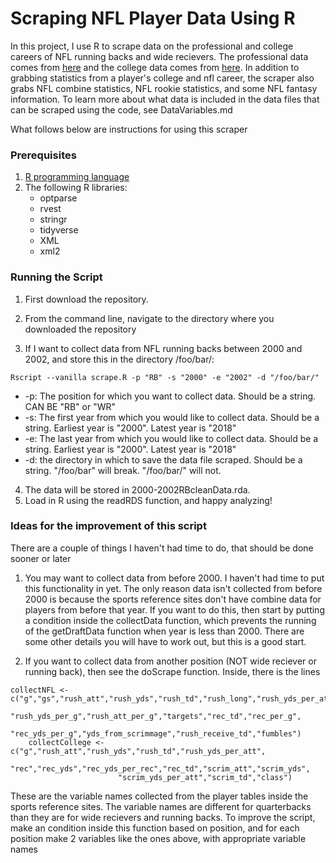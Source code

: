 # Scraping NFL Player Data Using R

In this project, I use R to scrape data on the professional and college careers of NFL running backs and wide recievers. The professional data comes from [here](https://www.pro-football-reference.com/) and the college data comes from [here](https://www.sports-reference.com/cfb/). In addition to grabbing statistics from a player's college and nfl career, the scraper also grabs NFL combine statistics, NFL rookie statistics, and some NFL fantasy information. To learn more about what data is included in the data files that can be scraped using the code, see DataVariables.md

What follows below are instructions for using this scraper

### Prerequisites

1. [R programming language](https://courses.edx.org/courses/UTAustinX/UT.7.01x/3T2014/56c5437b88fa43cf828bff5371c6a924/)
2. The following R libraries:
	* optparse
	* rvest
	* stringr
	* tidyverse
	* XML
	* xml2


### Running the Script

1. First download the repository.
2. From the command line, navigate to the directory where you downloaded the repository

3. If I want to collect data from NFL running backs between 2000 and 2002, and store this in the directory /foo/bar/:

```
Rscript --vanilla scrape.R -p "RB" -s "2000" -e "2002" -d "/foo/bar/"
```

* -p: The position for which you want to collect data. Should be a string. CAN BE "RB" or "WR"
* -s: The first year from which you would like to collect data. Should be a string. Earliest year is "2000". Latest year is "2018"
* -e: The last year from which you would like to collect data. Should be a string. Earliest year is "2000". Latest year is "2018"
* -d: the directory in which to save the data file scraped. Should be a string. "/foo/bar" will break. "/foo/bar/" will not.

4. The data will be stored in 2000-2002RBcleanData.rda. 
5. Load in R using the readRDS function, and happy analyzing!

### Ideas for the improvement of this script

There are a couple of things I haven't had time to do, that should be done sooner or later

1. You may want to collect data from before 2000. I haven't had time to put this functionality in yet. The only reason data isn't collected from before 2000 is because the sports reference sites don't have combine data for players from before that year. If you want to do this, then start by putting a condition inside the collectData function, which prevents the running of the getDraftData function when year is less than 2000. There are some other details you will have to work out, but this is a good start.

2. If you want to collect data from another position (NOT wide reciever or running back), then see the doScrape function. Inside, there is the lines 

```
collectNFL <- c("g","gs","rush_att","rush_yds","rush_td","rush_long","rush_yds_per_att",
                    "rush_yds_per_g","rush_att_per_g","targets","rec_td","rec_per_g",
                    "rec_yds_per_g","yds_from_scrimmage","rush_receive_td","fumbles")
    collectCollege <- c("g","rush_att","rush_yds","rush_td","rush_yds_per_att",
                        "rec","rec_yds","rec_yds_per_rec","rec_td","scrim_att","scrim_yds",
                        "scrim_yds_per_att","scrim_td","class")
```
These are the variable names collected from the player tables inside the sports reference sites. The variable names are different for quarterbacks than they are for wide recievers and running backs. To improve the script, make an condition inside this function based on position, and for each position make 2 variables like the ones above, with appropriate variable names


